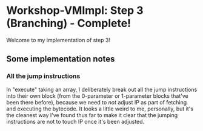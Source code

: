 # Workshop-VMImpl: Step 3 (Branching) - Complete!
Welcome to my implementation of step 3!

## Some implementation notes

### All the jump instructions
In "execute" taking an array, I deliberately break out all the jump instructions into their own block (from the 0-parameter or 1-parameter blocks that've been there before), because we need to *not* adjust IP as part of fetching and executing the bytecode. It looks a little weird to me, personally, but it's the cleanest way I've found thus far to make it clear that the jumping instructions are not to touch IP once it's been adjusted.
